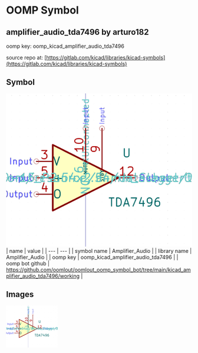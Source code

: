# OOMP Symbol  
## amplifier_audio_tda7496  by arturo182  
  
oomp key: oomp_kicad_amplifier_audio_tda7496  
  
source repo at: [https://gitlab.com/kicad/libraries/kicad-symbols](https://gitlab.com/kicad/libraries/kicad-symbols)  
## Symbol  
  
[![working.png](working_600.png)](working.png)  
| name | value | 
| --- | --- | 
| symbol name | Amplifier_Audio | 
| library name | Amplifier_Audio | 
| oomp key | oomp_kicad_amplifier_audio_tda7496 | 
| oomp bot github | https://github.com/oomlout/oomlout_oomp_symbol_bot/tree/main/kicad_amplifier_audio_tda7496/working | 
## Images  
  
[![working.png](working_140.png)](working.png)  
